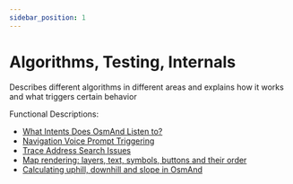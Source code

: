 ```yaml
---
sidebar_position: 1
---
```


# Algorithms, Testing, Internals
Describes different algorithms in different areas and explains how it works and what triggers certain behavior


Functional Descriptions:
* [What Intents Does OsmAnd Listen to?](./osmand-intents.md)
* [Navigation Voice Prompt Triggering](./voice-prompt-triggering.md)
* [Trace Address Search Issues](./trace-address-search-issues.md)
* [Map rendering: layers, text, symbols, buttons and their order](./map-rendering-layers.md)
* [Calculating uphill, downhill and slope in OsmAnd](./calculate-uphill-slope.md)